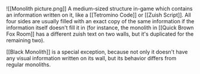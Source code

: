 ![[Monolith picture.png]]
A medium-sized structure in-game which contains an information written on it, like a [[Tetromino Code]] or [[Zuish Script]]. All four sides are usually filled with an exact copy of the same information if the information itself doesn't fill it in (for instance, the monolith in [[Quick Brown Fox Room]] has a different zuish text on two walls, but it's duplicated for the remaining two).

[[Black Monolith]] is a special exception, because not only it doesn't have any visual information written on its wall, but its behavior differs from regular monoliths.
